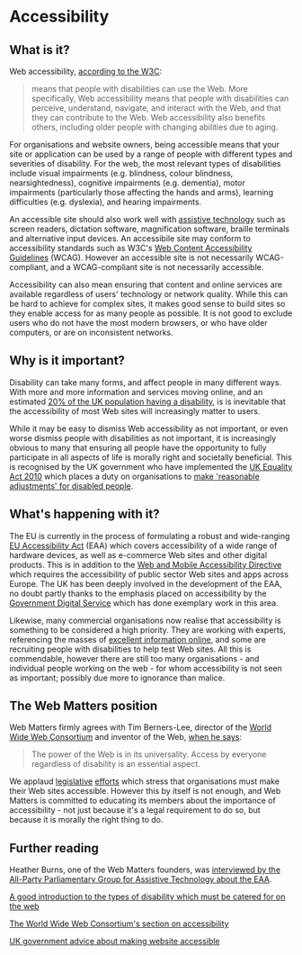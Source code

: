 # Accessibility

## What is it?

Web accessibility, [according to the W3C](https://www.w3.org/WAI/intro/accessibility.php):

> means that people with disabilities can use the Web. More specifically, Web accessibility means that people with disabilities can perceive, understand, navigate, and interact with the Web, and that they can contribute to the Web. Web accessibility also benefits others, including older people with changing abilities due to aging.

For organisations and website owners, being accessible means that your site or application can be used by a range of people with different types and severities of disability. For the web, the most relevant types of disabilities include visual impairments (e.g. blindness, colour blindness, nearsightedness), cognitive impairments (e.g. dementia), motor impairments (particularly those affecting the hands and arms), learning difficulties (e.g. dyslexia), and hearing impairments.

An accessible site should also work well with [assistive technology](https://www.atia.org/at-resources/what-is-at/) such as screen readers, dictation software, magnification software, braille terminals and alternative input devices. An accessibile site may conform to accessibility standards such as W3C's [Web Content Accessibility Guidelines](https://www.w3.org/TR/WCAG20/) (WCAG). However an accessible site is not necessarily WCAG-compliant, and a WCAG-compliant site is not necessarily accessible.

Accessibility can also mean ensuring that content and online services are available regardless of users' technology or network quality. While this can be hard to achieve for complex sites, it makes good sense to build sites so they enable access for as many people as possible. It is not good to exclude users who do not have the most modern browsers, or who have older computers, or are on inconsistent networks.

## Why is it important?

Disability can take many forms, and affect people in many different ways. With more and more information and services moving online, and an estimated [20% of the UK population having a disability](https://www.gov.uk/government/statistics/disability-facts-and-figures), is is inevitable that the accessibility of most Web sites will increasingly matter to users.

While it may be easy to dismiss Web accessibility as not important, or even worse dismiss people with disabilities as not important, it is increasingly obvious to many that ensuring all people have the opportunity to fully participate in all aspects of life is morally right and societally beneficial. This is recognised by the UK government who have implemented the [UK Equality Act 2010](https://www.gov.uk/guidance/equality-act-2010-guidance) which places a duty on organisations to [make 'reasonable adjustments' for disabled people](https://www.citizensadvice.org.uk/law-and-courts/discrimination/what-are-the-different-types-of-discrimination/duty-to-make-reasonable-adjustments-for-disabled-people/).

## What's happening with it?

The EU is currently in the process of formulating a robust and wide-ranging [EU Accessibility Act](http://ec.europa.eu/social/main.jsp?catId=1202) (EAA) which covers accessibility of a wide range of hardware devices, as well as e-commerce Web sites and other digital products. This is in addition to the [Web and Mobile Accessibility Directive](https://ec.europa.eu/digital-single-market/en/web-accessibility) which requires the accessibility of public sector Web sites and apps across Europe. The UK has been deeply involved in the development of the EAA, no doubt partly thanks to the emphasis placed on accessibility by the [Government Digital Service](https://accessibility.blog.gov.uk/) which has done exemplary work in this area.

Likewise, many commercial organisations now realise that accessibility is something to be considered a high priority. They are working with experts, referencing the masses of [excellent information online](https://www.gov.uk/service-manual/helping-people-to-use-your-service/making-your-service-accessible-an-introduction), and some are recruiting people with disabilities to help test Web sites. All this is commendable, however there are still too many organisations - and individual people working on the web - for whom accessibility is not seen as important; possibly due more to ignorance than malice.

## The Web Matters position

Web Matters firmly agrees with Tim Berners-Lee, director of the [World Wide Web Consortium](https://www.w3.org) and inventor of the Web, [when he says](https://www.w3.org/standards/webdesign/accessibility):

> The power of the Web is in its universality. Access by everyone regardless of disability is an essential aspect.

We applaud [legislative](https://www.gov.uk/guidance/equality-act-2010-guidance) [efforts](http://ec.europa.eu/social/main.jsp?catId=1202) which stress that organisations must make their Web sites accessible. However this by itself is not enough, and Web Matters is committed to educating its members about the importance of accessibility - not just because it's a legal requirement to do so, but because it is morally the right thing to do.

## Further reading

Heather Burns, one of the Web Matters founders, was [interviewed by the All-Party Parliamentary Group for Assistive Technology about the EAA](http://www.policyconnect.org.uk/appgat/brexit-and-digital-accessibility-whats-stake-0).

[A good introduction to the types of disability which must be catered for on the web](https://www.coolfields.co.uk/2010/11/web-accessibility-types-of-disability/)

[The World Wide Web Consortium's section on accessibility](https://www.w3.org/standards/webdesign/accessibility)

[UK government advice about making website accessible](https://www.gov.uk/service-manual/helping-people-to-use-your-service/making-your-service-accessible-an-introduction)